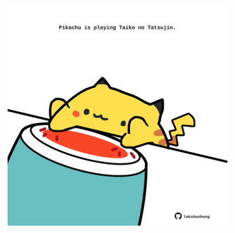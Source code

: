 <!-- built at 18/01/2025, 14:00:39 UTC -->
<p align="center">
  <img width="500" height="500" src="./ReadmeImage.svg">
</p>

